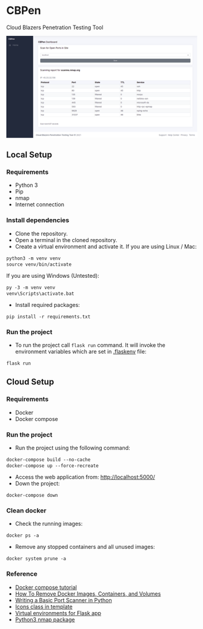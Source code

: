 # CBPen
Cloud Blazers Penetration Testing Tool 

![App demo](screenshots/index.png)

## Local Setup
### Requirements
- Python 3
- Pip
- nmap
- Internet connection

### Install dependencies
- Clone the repository.
- Open a terminal in the cloned repository.
- Create a virtual environment and activate it.
If you are using Linux / Mac:
```commandline
python3 -m venv venv
source venv/bin/activate
```
If you are using Windows (Untested):
```commandline
py -3 -m venv venv
venv\Scripts\activate.bat
```
- Install required packages:
```commandline
pip install -r requirements.txt
```

### Run the project
- To run the project call `flask run` command. It will invoke the environment variables which are set in [.flaskenv](./.flaskenv) file:
```commandline
flask run
```


## Cloud Setup
### Requirements 
- Docker
- Docker compose

### Run the project
- Run the project using the following command:
```commandline
docker-compose build --no-cache
docker-compose up --force-recreate
```
- Access the web application from: [http://localhost:5000/](http://localhost:5000/)
- Down the project:
```commandline
docker-compose down
```

### Clean docker
- Check the running images:
```commandline
docker ps -a
```
- Remove any stopped containers and all unused images:
```commandline
docker system prune -a
```

### Reference
- [Docker compose tutorial](https://docs.docker.com/compose/gettingstarted/)
- [How To Remove Docker Images, Containers, and Volumes](https://www.digitalocean.com/community/tutorials/how-to-remove-docker-images-containers-and-volumes)
- [Writing a Basic Port Scanner in Python](https://westoahu.hawaii.edu/cyber/forensics-weekly-executive-summmaries/writing-a-basic-port-scanner-in-python/)
- [Icons class in template](https://demo-basic.adminkit.io/icons-feather.html)
- [Virtual environments for Flask app](https://flask.palletsprojects.com/en/2.0.x/installation/#virtual-environments)
- [Python3 nmap package](https://pypi.org/project/python3-nmap/)